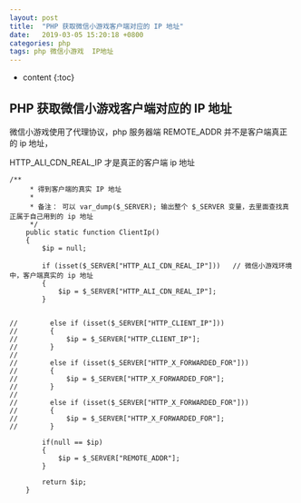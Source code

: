```yaml
---
layout: post
title:  "PHP 获取微信小游戏客户端对应的 IP 地址"
date:   2019-03-05 15:20:18 +0800
categories: php
tags: php 微信小游戏  IP地址
---
```


* content
{:toc}


## PHP 获取微信小游戏客户端对应的 IP 地址

微信小游戏使用了代理协议，php 服务器端 REMOTE_ADDR 并不是客户端真正的 ip 地址，

HTTP_ALI_CDN_REAL_IP 才是真正的客户端 ip 地址

```
/**
     * 得到客户端的真实 IP 地址
     *
     * 备注： 可以 var_dump($_SERVER); 输出整个 $_SERVER 变量，去里面查找真正属于自己用到的 ip 地址
     */
    public static function ClientIp()
    {
        $ip = null;

        if (isset($_SERVER["HTTP_ALI_CDN_REAL_IP"]))   // 微信小游戏环境中，客户端真实的 ip 地址
        {
            $ip = $_SERVER["HTTP_ALI_CDN_REAL_IP"];
        }


//        else if (isset($_SERVER["HTTP_CLIENT_IP"]))
//        {
//            $ip = $_SERVER["HTTP_CLIENT_IP"];
//        }
//
//        else if (isset($_SERVER["HTTP_X_FORWARDED_FOR"]))
//        {
//            $ip = $_SERVER["HTTP_X_FORWARDED_FOR"];
//        }
//
//        else if (isset($_SERVER["HTTP_X_FORWARDED_FOR"]))
//        {
//            $ip = $_SERVER["HTTP_X_FORWARDED_FOR"];
//        }

        if(null == $ip)
        {
            $ip = $_SERVER["REMOTE_ADDR"];
        }

        return $ip;
    }
```






